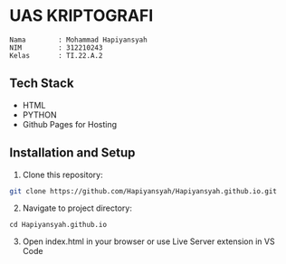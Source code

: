 # UAS KRIPTOGRAFI

```
Nama        : Mohammad Hapiyansyah
NIM         : 312210243
Kelas       : TI.22.A.2
```

## Tech Stack 
- HTML
- PYTHON
- Github Pages for Hosting

## Installation and Setup

1. Clone this repository:
```bash
git clone https://github.com/Hapiyansyah/Hapiyansyah.github.io.git
```
2. Navigate to project directory:
```
cd Hapiyansyah.github.io
```
3. Open index.html in your browser or use Live Server extension in VS Code
